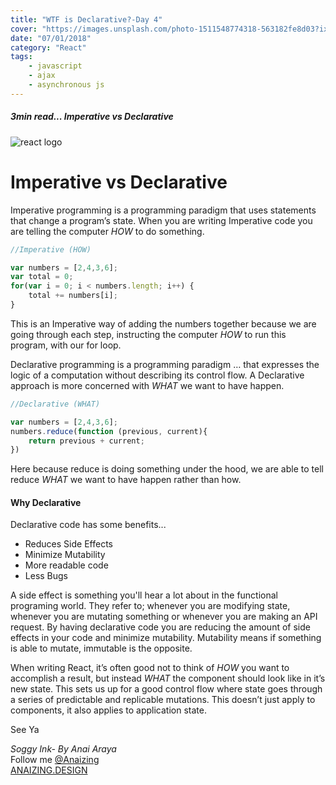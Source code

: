 ```yaml
---
title: "WTF is Declarative?-Day 4"
cover: "https://images.unsplash.com/photo-1511548774318-563182fe8d03?ixlib=rb-0.3.5&ixid=eyJhcHBfaWQiOjEyMDd9&s=226688553251c9261fa28de062b96b40&auto=format&fit=crop&w=750&q=80"
date: "07/01/2018"
category: "React"
tags:
    - javascript
    - ajax
    - asynchronous js
---
```

##### 3min read... Imperative vs Declarative


![react logo](https://cdn-images-1.medium.com/max/675/1*oi8WLwC2u0EEI1j9uKmwWg.png)

# Imperative vs Declarative

Imperative programming is a programming paradigm that uses statements that change a program’s state.
When you are writing Imperative code you are telling the computer _HOW_ to do something.

```js
//Imperative (HOW)

var numbers = [2,4,3,6];
var total = 0;
for(var i = 0; i < numbers.length; i++) {
    total += numbers[i];
}
```

This is an Imperative way of adding the numbers together because we are going through each step, instructing the computer _HOW_ to run this program, with our for loop.

Declarative programming is a programming paradigm … that expresses the logic of a computation without describing its control flow.
A Declarative approach is more concerned with _WHAT_ we want to have happen.

```js
//Declarative (WHAT)

var numbers = [2,4,3,6];
numbers.reduce(function (previous, current){
    return previous + current;
})
```

Here because reduce is doing something under the hood, we are able to tell reduce _WHAT_ we want to have happen rather than how.

#### Why Declarative
Declarative code has some benefits...

* Reduces Side Effects
* Minimize Mutability
* More readable code
* Less Bugs

A side effect is something you'll hear a lot about in the functional programing world. They refer to; whenever you are modifying state, whenever you are mutating something or whenever you are making an API request. By having declarative code you are reducing the amount of side effects in your code and minimize mutability.
Mutability means if something is able to mutate, immutable is the opposite.

When writing React, it’s often good not to think of _HOW_ you want to accomplish a result, but instead _WHAT_ the component should look like in it’s new state. This sets us up for a good control flow where state goes through a series of predictable and replicable mutations. This doesn’t just apply to components, it also applies to application state.

See Ya

_Soggy Ink- By Anai Araya_<br>
Follow me [@Anaizing](https://twitter.com/Anaizing) <br>
[ANAIZING.DESIGN](https://anaizing.design/)
